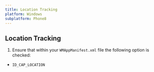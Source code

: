 ```yaml
---
title: Location Tracking
platform: Windows
subplatform: Phone8
---
```

## Location Tracking

1. Ensure that within your `WMAppManifest.xml` file the following option is checked:
  - `ID_CAP_LOCATION`
